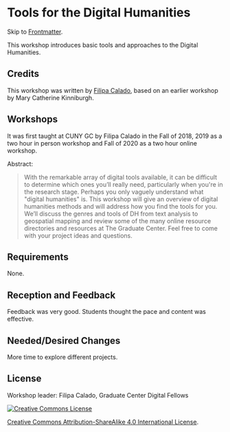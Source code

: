# Tools for the Digital Humanities

Skip to [Frontmatter](frontmatter.md).

This workshop introduces basic tools and approaches to the Digital Humanities. 

## Credits
This workshop was written by [Filipa
Calado](https://github.com/gofilipa), based on an earlier workshop by
Mary Catherine Kinniburgh.

## Workshops
It was first taught at CUNY GC by Filipa Calado in the Fall of 2018, 2019 as a two hour in person workshop and Fall of 2020 as a two hour online workshop.

Abstract: 

> With the remarkable array of digital tools available, it can be difficult to determine which ones you’ll really need, particularly when you're in the research stage. Perhaps you only vaguely understand what "digital humanities" is. This workshop will give an overview of digital humanities methods and will address how you find the tools for you. We’ll discuss the genres and tools of DH from text analysis to geospatial mapping and review some of the many online resource directories and resources at The Graduate Center. Feel free to come with your project ideas and questions.

## Requirements
None.

## Reception and Feedback
Feedback was very good. Students thought the pace and content was effective. 

## Needed/Desired Changes 
More time to explore different projects. 

## License

Workshop leader: Filipa Calado, Graduate Center Digital Fellows

[![Creative Commons License](https://i.creativecommons.org/l/by-sa/4.0/88x31.png)](http://creativecommons.org/licenses/by-sa/4.0/)

[Creative Commons Attribution-ShareAlike 4.0 International License](http://creativecommons.org/licenses/by-sa/4.0/).